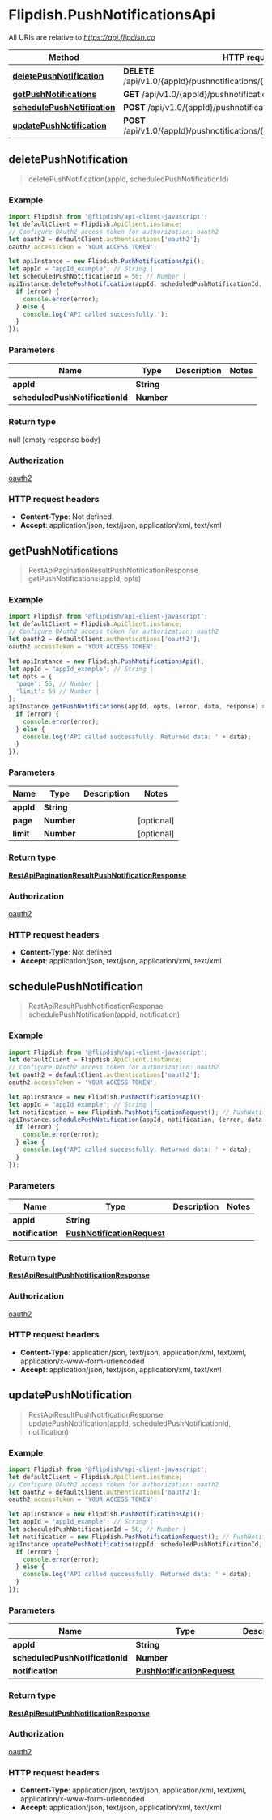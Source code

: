 # Flipdish.PushNotificationsApi

All URIs are relative to *https://api.flipdish.co*

Method | HTTP request | Description
------------- | ------------- | -------------
[**deletePushNotification**](PushNotificationsApi.md#deletePushNotification) | **DELETE** /api/v1.0/{appId}/pushnotifications/{scheduledPushNotificationId} | 
[**getPushNotifications**](PushNotificationsApi.md#getPushNotifications) | **GET** /api/v1.0/{appId}/pushnotifications | 
[**schedulePushNotification**](PushNotificationsApi.md#schedulePushNotification) | **POST** /api/v1.0/{appId}/pushnotifications | 
[**updatePushNotification**](PushNotificationsApi.md#updatePushNotification) | **POST** /api/v1.0/{appId}/pushnotifications/{scheduledPushNotificationId} | 



## deletePushNotification

> deletePushNotification(appId, scheduledPushNotificationId)



### Example

```javascript
import Flipdish from '@flipdish/api-client-javascript';
let defaultClient = Flipdish.ApiClient.instance;
// Configure OAuth2 access token for authorization: oauth2
let oauth2 = defaultClient.authentications['oauth2'];
oauth2.accessToken = 'YOUR ACCESS TOKEN';

let apiInstance = new Flipdish.PushNotificationsApi();
let appId = "appId_example"; // String | 
let scheduledPushNotificationId = 56; // Number | 
apiInstance.deletePushNotification(appId, scheduledPushNotificationId, (error, data, response) => {
  if (error) {
    console.error(error);
  } else {
    console.log('API called successfully.');
  }
});
```

### Parameters


Name | Type | Description  | Notes
------------- | ------------- | ------------- | -------------
 **appId** | **String**|  | 
 **scheduledPushNotificationId** | **Number**|  | 

### Return type

null (empty response body)

### Authorization

[oauth2](../README.md#oauth2)

### HTTP request headers

- **Content-Type**: Not defined
- **Accept**: application/json, text/json, application/xml, text/xml


## getPushNotifications

> RestApiPaginationResultPushNotificationResponse getPushNotifications(appId, opts)



### Example

```javascript
import Flipdish from '@flipdish/api-client-javascript';
let defaultClient = Flipdish.ApiClient.instance;
// Configure OAuth2 access token for authorization: oauth2
let oauth2 = defaultClient.authentications['oauth2'];
oauth2.accessToken = 'YOUR ACCESS TOKEN';

let apiInstance = new Flipdish.PushNotificationsApi();
let appId = "appId_example"; // String | 
let opts = {
  'page': 56, // Number | 
  'limit': 56 // Number | 
};
apiInstance.getPushNotifications(appId, opts, (error, data, response) => {
  if (error) {
    console.error(error);
  } else {
    console.log('API called successfully. Returned data: ' + data);
  }
});
```

### Parameters


Name | Type | Description  | Notes
------------- | ------------- | ------------- | -------------
 **appId** | **String**|  | 
 **page** | **Number**|  | [optional] 
 **limit** | **Number**|  | [optional] 

### Return type

[**RestApiPaginationResultPushNotificationResponse**](RestApiPaginationResultPushNotificationResponse.md)

### Authorization

[oauth2](../README.md#oauth2)

### HTTP request headers

- **Content-Type**: Not defined
- **Accept**: application/json, text/json, application/xml, text/xml


## schedulePushNotification

> RestApiResultPushNotificationResponse schedulePushNotification(appId, notification)



### Example

```javascript
import Flipdish from '@flipdish/api-client-javascript';
let defaultClient = Flipdish.ApiClient.instance;
// Configure OAuth2 access token for authorization: oauth2
let oauth2 = defaultClient.authentications['oauth2'];
oauth2.accessToken = 'YOUR ACCESS TOKEN';

let apiInstance = new Flipdish.PushNotificationsApi();
let appId = "appId_example"; // String | 
let notification = new Flipdish.PushNotificationRequest(); // PushNotificationRequest | 
apiInstance.schedulePushNotification(appId, notification, (error, data, response) => {
  if (error) {
    console.error(error);
  } else {
    console.log('API called successfully. Returned data: ' + data);
  }
});
```

### Parameters


Name | Type | Description  | Notes
------------- | ------------- | ------------- | -------------
 **appId** | **String**|  | 
 **notification** | [**PushNotificationRequest**](PushNotificationRequest.md)|  | 

### Return type

[**RestApiResultPushNotificationResponse**](RestApiResultPushNotificationResponse.md)

### Authorization

[oauth2](../README.md#oauth2)

### HTTP request headers

- **Content-Type**: application/json, text/json, application/xml, text/xml, application/x-www-form-urlencoded
- **Accept**: application/json, text/json, application/xml, text/xml


## updatePushNotification

> RestApiResultPushNotificationResponse updatePushNotification(appId, scheduledPushNotificationId, notification)



### Example

```javascript
import Flipdish from '@flipdish/api-client-javascript';
let defaultClient = Flipdish.ApiClient.instance;
// Configure OAuth2 access token for authorization: oauth2
let oauth2 = defaultClient.authentications['oauth2'];
oauth2.accessToken = 'YOUR ACCESS TOKEN';

let apiInstance = new Flipdish.PushNotificationsApi();
let appId = "appId_example"; // String | 
let scheduledPushNotificationId = 56; // Number | 
let notification = new Flipdish.PushNotificationRequest(); // PushNotificationRequest | 
apiInstance.updatePushNotification(appId, scheduledPushNotificationId, notification, (error, data, response) => {
  if (error) {
    console.error(error);
  } else {
    console.log('API called successfully. Returned data: ' + data);
  }
});
```

### Parameters


Name | Type | Description  | Notes
------------- | ------------- | ------------- | -------------
 **appId** | **String**|  | 
 **scheduledPushNotificationId** | **Number**|  | 
 **notification** | [**PushNotificationRequest**](PushNotificationRequest.md)|  | 

### Return type

[**RestApiResultPushNotificationResponse**](RestApiResultPushNotificationResponse.md)

### Authorization

[oauth2](../README.md#oauth2)

### HTTP request headers

- **Content-Type**: application/json, text/json, application/xml, text/xml, application/x-www-form-urlencoded
- **Accept**: application/json, text/json, application/xml, text/xml

